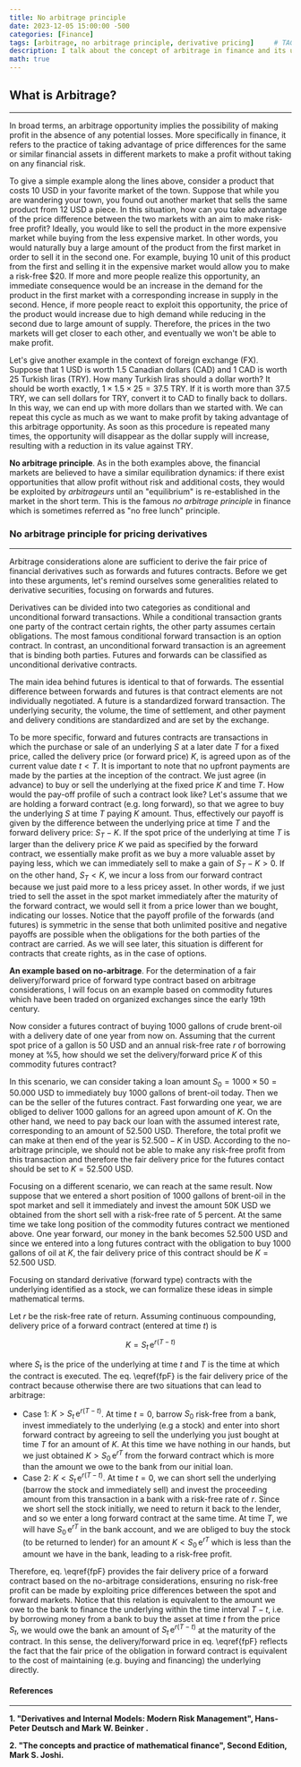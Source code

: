 ```yaml
---
title: No arbitrage principle
date: 2023-12-05 15:00:00 -500
categories: [Finance]
tags: [arbitrage, no arbitrage principle, derivative pricing]     # TAG names should always be lowercase
description: I talk about the concept of arbitrage in finance and its utility for pricing derivative contracts such as forwards and futures.   
math: true
---
```


## What is Arbitrage? 
-----

In broad terms, an arbitrage opportunity implies the possibility of making profit in the absence
of any potential losses. More specifically in finance, it refers to the practice of taking
advantage of price differences for the same or similar financial assets in different markets to
make a profit without taking on any financial risk. 

To give a simple example along the lines above, consider a product that costs 10 USD in your
favorite market of the town. Suppose that while you are wandering your town, you found out another
market that sells the same product from 12 USD a piece. In this situation, how can you take
advantage of the price difference between the two markets with an aim to make risk-free profit?
Ideally, you would like to sell the product in the more expensive market while buying from the 
less expensive market. In other words, you would naturally buy a large amount of the product
from the first market in order to sell it in the second one. For example,
buying 10 unit of this product from the first and selling it in the expensive market would
allow you to make a risk-free $20. If more and more people realize this opportunity,
an immediate consequence would be an increase in the demand for the product in the first market
with a corresponding increase in supply in the second. Hence, if more people react to exploit
this opportunity, the price of the product would increase due to high demand while reducing in 
the second due to large amount of supply. Therefore, the prices in the two markets will get
closer to each other, and eventually we won't be able to make profit. 

Let's give another example in the context of foreign exchange (FX). Suppose that 1 USD is worth
1.5 Canadian dollars (CAD) and 1 CAD is worth $25$ Turkish liras (TRY). How many Turkish liras
should a dollar worth? It should be worth exactly, $1 \times 1.5 \times 25 = 37.5$ TRY. 
If it is worth more than $37.5$ TRY, we can sell dollars for TRY, convert it to CAD to finally
back to dollars. In this way, we can end up with more dollars than we started with. 
We can repeat this cycle as much as we want to make profit by taking advantage of this 
arbitrage opportunity. As soon as this procedure is repeated many times, the opportunity
will disappear as the dollar supply will increase, resulting with a reduction in its value 
against TRY.  

**No arbitrage principle**. As in the both examples above, the financial markets are believed
to have a similar equilibration dynamics: if there exist opportunities that allow profit without
risk and additional costs, they would be exploited by *arbitrageurs* until an "equilibrium" is
re-established in the market in the short term. This is the famous *no arbitrage principle* in 
finance which is sometimes referred as "no free lunch" principle. 

### No arbitrage principle for pricing derivatives
------

Arbitrage considerations alone are sufficient to derive the fair price of financial
derivatives such as forwards and futures contracts. Before we get into these arguments,
let's remind ourselves some generalities related to derivative securities, focusing on forwards
and futures. 

Derivatives can be divided into two categories as conditional and unconditional forward
transactions. While a conditional transaction grants one party of the contract certain rights,
the other party assumes certain obligations. The most famous conditional forward transaction
is an option contract. In contrast, an unconditional forward transaction is an agreement 
that is binding both parties. Futures and forwards can be classified as unconditional derivative contracts. 

The main idea behind futures is identical to that of forwards. The essential difference between
forwards and futures is that contract elements are not individually negotiated. 
A future is a standardized forward transaction. The underlying security, the volume, 
the time of settlement, and other payment and delivery conditions are standardized and are 
set by the exchange. 

To be more specific, forward and futures contracts are transactions in which the purchase or sale of
an underlying $S$ at a later date $T$ for a fixed price, called the delivery price (or forward price)
$K$, is agreed upon as of the current value date $t < T$. It is important to note that no upfront payments are made
by the parties at the inception of the contract. We just agree (in advance) to 
buy or sell the underlying at the fixed price $K$ and time $T$. How would the pay-off profile of such a contract look like? Let's assume that we are holding a forward contract (e.g. long forward), so that we agree to buy the underlying $S$ at time $T$ paying $K$ amount. Thus, effectively our payoff is given by the difference between the underlying price at time $T$ and the forward delivery price: $S_T - K$. If the spot price of the underlying at time $T$ is larger than the delivery price $K$ we paid as specified by the forward contract, we essentially make profit as we buy a more valuable asset by paying less, which we can immediately sell to make a gain of $S_T - K > 0$. If on the other hand, $S_T < K$, we incur a loss from our forward contract because we just paid more to a less pricey asset. In other words, if we just tried to sell the asset in the spot market immediately after the maturity of the forward contract, we would sell it from a price lower than we bought, indicating our losses. Notice that the payoff profile of the forwards (and futures) is symmetric in the sense that both unlimited positive and negative payoffs are possible when the obligations for the both parties of the contract are carried. As we will see later, this situation is different for contracts that create rights, as in the case of options. 

**An example based on no-arbitrage**. For the determination of 
a fair delivery/forward price of forward type contract based on arbitrage considerations, I will focus on an example based on commodity futures which have been traded on organized exchanges since the early 19th century. 

Now consider a futures contract of buying 1000 gallons of crude brent-oil with a delivery date 
of one year from now on. Assuming that the current spot price of a gallon is 50 USD and an annual
risk-free rate $r$ of borrowing money at $\% 5$, how should we set the delivery/forward price $K$ of 
this commodity futures contract? 

In this scenario, we can consider taking a loan amount $S_0 = 1000 \times 50 = 50.000$
USD to immediately buy 1000 gallons of brent-oil today. Then we can be the seller of the futures
contract. Fast forwarding one year, we are obliged to deliver 1000 gallons for an agreed upon 
amount of $K$. On the other hand, we need to pay back our loan with the assumed interest rate,
corresponding to an amount of $52.500$ USD. Therefore, the total profit we can make at then end
of the year is $52.500 - K$ in USD. According to the no-arbitrage principle, we should not be able
to make any risk-free profit from this transaction and therefore the fair delivery price for the
futures contact should be set to $K = 52.500$ USD.

Focusing on a different scenario, we can reach at the same result. Now suppose that we entered a
short position of 1000 gallons of brent-oil in the spot market and sell it immediately and invest 
the amount 50K USD we obtained from the short sell with a risk-free rate of 5 percent. At the same
time we take long position of the commodity futures contract we mentioned above. One year forward, 
our money in the bank becomes $52.500$ USD and since we entered into a long futures contract with
the obligation to buy 1000 gallons of oil at $K$, the fair delivery price of this contract
should be $K = 52.500$ USD. 

Focusing on standard derivative (forward type) contracts with the underlying identified as a stock, we can formalize these ideas in simple mathematical terms.

Let $r$ be the risk-free rate of return. Assuming continuous compounding, delivery price of a forward contract (entered at time $t$) is 

$$
\begin{equation}\label{fpF} 
K = S_t\, \mathrm{e}^{r(T-t)} 
\end{equation}
$$ 

where $S_t$ is the price of the underlying at time $t$ and $T$ is the time at which the contract is executed. The eq. \eqref{fpF} is the fair delivery price of the contract because otherwise there are two situations that can lead to arbitrage:

- Case 1: $K > S_t \, \mathrm{e}^{r(T-t)}$. At time $t = 0$, barrow $S_0$ risk-free from a bank, invest immediately to the underlying (e.g a stock) and enter into short forward contract by agreeing to sell the underlying you just bought at time $T$ for an amount of $K$. At this time we have nothing in our hands, but we just obtained $K > S_0 \,\mathrm{e}^{rT}$ from the forward contract which is more than the amount we owe to the bank from our initial loan. 
- Case 2: $K < S_t \, \mathrm{e}^{r(T-t)}$. At time $t = 0$, we can short sell the underlying (barrow the stock and immediately sell) and invest the proceeding amount from this transaction in a bank with a risk-free rate of $r$. Since we short sell the stock initially, we need to return it back to the lender, and so we enter a long forward contract at the same time. At time $T$, we will have $S_0 \,\mathrm{e}^{rT}$ in the bank account, and we are obliged to buy the stock (to be returned to lender) for an amount $K < S_0 \,\mathrm{e}^{rT}$ which is less than the amount we have in the bank, leading to a risk-free profit.  

Therefore, eq. \eqref{fpF} provides the fair delivery price of a forward contract based on the no-arbitrage considerations, ensuring no risk-free profit can be made by exploiting price differences between the spot and forward markets. Notice that this relation is equivalent to the amount we owe to the bank to finance the underlying within the time interval $T-t$, i.e. by borrowing money from a bank to buy the asset at time $t$ from the price $S_t$, we would owe the bank an amount of $S_t \, \mathrm{e}^{r (T-t)}$ at the maturity of the contract. In this sense, the delivery/forward price in eq. \eqref{fpF} reflects the fact that the fair price of the obligation in forward contract is equivalent to the cost of maintaining (e.g. buying and financing) the underlying directly. 

#### **References** 
-----------

**1. "Derivatives and Internal Models: Modern Risk Management", Hans-Peter Deutsch and Mark W. Beinker .**

**2. "The concepts and practice of mathematical finance", Second Edition, Mark S. Joshi.**

